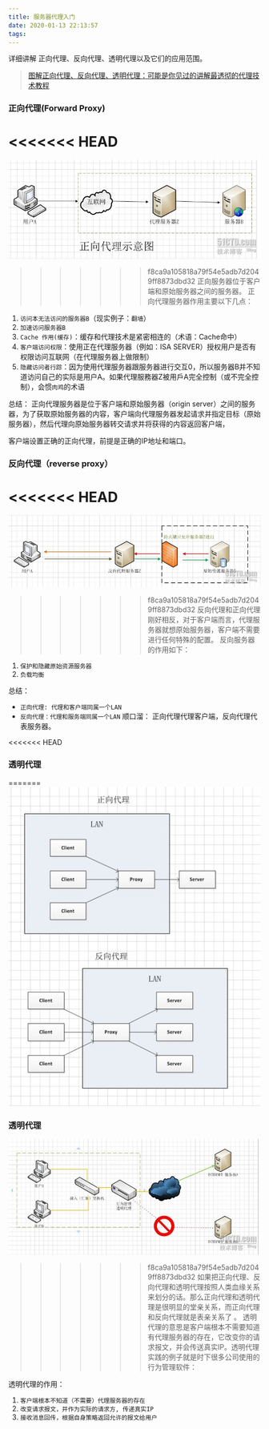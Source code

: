 ```yaml
---
title: 服务器代理入门
date: 2020-01-13 22:13:57
tags:
---
```


详细讲解 正向代理、反向代理、透明代理以及它们的应用范围。

> [图解正向代理、反向代理、透明代理：可能是你见过的讲解最透彻的代理技术教程](https://xueyuanjun.com/post/9336)

<!-- more -->


### 正向代理(Forward Proxy)
<<<<<<< HEAD
=======
![image](https://raw.githubusercontent.com/menghuanCode/picture/master/hexo/proxy/forwardProxy.jpg)
>>>>>>> f8ca9a105818a79f54e5adb7d2049ff8873dbd32
正向服务器位于客户端和原始服务器之间的服务器。
正向代理服务器作用主要以下几点：
1. `访问本无法访问的服务器B`（现实例子：`翻墙`）
2. `加速访问服务器B`
3. `Cache 作用(缓存)`：缓存和代理技术是紧密相连的（术语：Cache命中）
4. `客户端访问权限`：使用正在代理服务器（例如：ISA SERVER）授权用户是否有权限访问互联网（在代理服务器上做限制）
5. `隐藏访问者行踪`：因为使用代理服务器跟服务器进行交互0，所以服务器B并不知道访问自己的实际是用户A。如果代理服務器Z被用戶A完全控制（或不完全控制），会惯`肉鸡`的术语

总结： 正向代理服务器是位于客户端和原始服务器（origin server）之间的服务器，为了获取原始服务器的内容，客户端向代理服务器发起请求并指定目标（原始服务器），然后代理向原始服务器转交请求并将获得的内容返回客户端，

客户端设置正确的正向代理，前提是正确的IP地址和端口。

### 反向代理（reverse proxy）
<<<<<<< HEAD
=======
![image](https://raw.githubusercontent.com/menghuanCode/picture/master/hexo/proxy/reverseProxy.jpg)
>>>>>>> f8ca9a105818a79f54e5adb7d2049ff8873dbd32
反向代理和正向代理刚好相反，对于客户端而言，代理服务器就想原始服务器，客户端不需要进行任何特殊的配置。
反向服务器的作用如下：
1. `保护和隐藏原始资源服务器`
2. `负载均衡`

总结：
* `正向代理: 代理和客户端同属一个LAN`
* `反向代理：代理和服务端同属一个LAN`
顺口溜： 正向代理代理客户端，反向代理代表服务器。  

<<<<<<< HEAD
### 透明代理

=======
![image](https://raw.githubusercontent.com/menghuanCode/picture/master/hexo/proxy/reverseProxy3.jpg)

### 透明代理

![image](https://raw.githubusercontent.com/menghuanCode/picture/master/hexo/proxy/transparentProxy.jpg)

>>>>>>> f8ca9a105818a79f54e5adb7d2049ff8873dbd32
如果把正向代理、反向代理和透明代理按照人类血缘关系来划分的话。那么正向代理和透明代理是很明显的堂亲关系，而正向代理和反向代理就是表亲关系了 。 透明代理的意思是客户端根本不需要知道有代理服务器的存在，它改变你的请求报文，并会传送真实IP。透明代理实践的例子就是时下很多公司使用的行为管理软件：

透明代理的作用：
1. `客户端根本不知道（不需要）代理服务器的存在`
2. `改变请求报文，并作为实际的请求方, 传递真实IP`
3. `接收消息回传，根据自身策略返回允许的报文给用户`